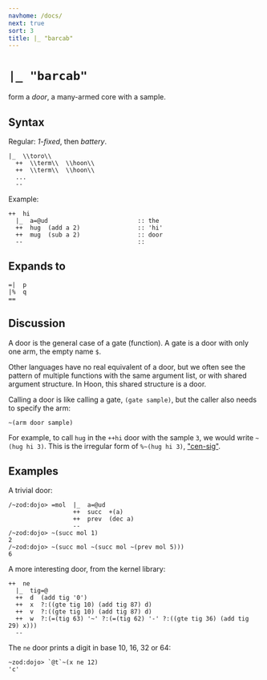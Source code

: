 ```yaml
---
navhome: /docs/
next: true
sort: 3
title: |_ "barcab"
---
```


# `|_ "barcab"`

form a *door*, a many-armed core with a sample.

## Syntax

Regular: *1-fixed*, then *battery*.

```
|_  \\toro\\
  ++  \\term\\  \\hoon\\
  ++  \\term\\  \\hoon\\
  ... 
  --
```

Example:

```
++  hi
  |_  a=@ud                         :: the
  ++  hug  (add a 2)                :: 'hi'
  ++  mug  (sub a 2)                :: door
  --                                ::
```


## Expands to

```
=|  p
|%  q
==
```

## Discussion

A door is the general case of a gate (function).  A gate is a door with only one arm, the empty name `$`.

Other languages have no real equivalent of a door, but we often see the pattern of multiple functions with the same argument list, or with shared argument structure.  In Hoon, this shared structure is a door.

Calling a door is like calling a gate, `(gate sample)`, but the caller also needs to specify the arm:

```
~(arm door sample)
```

For example, to call `hug` in the `++hi` door with the sample `3`, we would write `~(hug hi 3)`.  This is the irregular form of `%~(hug hi 3)`, ["cen-sig"](../../cen/sig).

## Examples

A trivial door:

```
/~zod:dojo> =mol  |_  a=@ud
                  ++  succ  +(a)
                  ++  prev  (dec a)
                  --
/~zod:dojo> ~(succ mol 1)
2
/~zod:dojo> ~(succ mol ~(succ mol ~(prev mol 5)))
6
```

A more interesting door, from the kernel library:

```
++  ne
  |_  tig=@
  ++  d  (add tig '0')
  ++  x  ?:((gte tig 10) (add tig 87) d)
  ++  v  ?:((gte tig 10) (add tig 87) d)
  ++  w  ?:(=(tig 63) '~' ?:(=(tig 62) '-' ?:((gte tig 36) (add tig 29) x)))
  --
```

The `ne` door prints a digit in base 10, 16, 32 or 64:

```
~zod:dojo> `@t`~(x ne 12)
'c'
```
